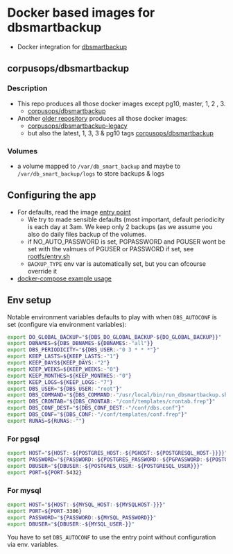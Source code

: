 # Docker based images for dbsmartbackup

- Docker integration for [dbsmartbackup](https://github.com/kiorky/db_smart_backup)

## corpusops/dbsmartbackup
### Description
- This repo produces all those docker images except pg10, master, 1, 2 , 3.
    - [corpusops/dbsmartbackup](https://hub.docker.com/r/corpusops/dbsmartbackup/)
- Another [older repository](https://github.com/corpusops/setups.dbsmartbackup) produces all those docker images:
    - [corpusops/dbsmartbackup-legacy](https://hub.docker.com/r/corpusops/dbsmartbackup-legacy/)
    - but also the latest, 1, 3, 3 & pg10 tags [corpusops/dbsmartbackup](https://hub.docker.com/r/corpusops/dbsmartbackup/)

### Volumes
- a volume mapped to ``/var/db_smart_backup`` and maybe to ``/var/db_smart_backup/logs`` to store backups & logs

## Configuring the app
- For defaults, read the image [entry point](./rootfs/bin/dbs-entry.sh)
    - We try to made sensible defaults (most important, default periodicity is
      each day at 3am. We keep only 2 backups (as we assume you also do
      daily files backup of the volumes.
    - if NO_AUTO_PASSWORD is set, PGPASSWORD and PGUSER wont be set with the valmues of PGUSER or PASSWORD if set, see [rootfs/entry.sh](./rootfs/entry.sh)
    - ``BACKUP_TYPE`` env var is automatically set, but you can ofcourse override it
- [docker-compose example usage](./docker-compose.sample.yml)

## Env setup

Notable environment variables defaults to play with when ``DBS_AUTOCONF`` is set (configure via environment variables):

```sh
export DO_GLOBAL_BACKUP="${DBS_DO_GLOBAL_BACKUP-${DO_GLOBAL_BACKUP}}"
export DBNAMES=${DBS_DBNAMES-${DBNAMES:-"all"}}
export DBS_PERIODICITY="${DBS_USER:-"0 3 * * *"}"
export KEEP_LASTS=${KEEP_LASTS:-"1"}
export KEEP_DAYS${KEEP_DAYS:-"2"}
export KEEP_WEEKS=${KEEP_WEEKS:-"0"}
export KEEP_MONTHES=${KEEP_MONTHES:-"0"}
export KEEP_LOGS=${KEEP_LOGS:-"7"}
export DBS_USER="${DBS_USER:-"root"}"
export DBS_COMMAND="${DBS_COMMAND:-"/usr/local/bin/run_dbsmartbackup.sh --quiet --no-colors"}"
export DBS_CRONTAB="${DBS_CRONTAB:-"/conf/templates/crontab.frep"}"
export DBS_CONF_DEST="${DBS_CONF_DEST:-"/conf/dbs.conf"}"
export DBS_CONF="${DBS_CONF:-"/conf/templates/conf.frep"}"
export RUNAS=${RUNAS:-""}
```

### For pgsql
```sh
export HOST="${HOST:-${POSTGRES_HOST:-${PGHOST:-${POSTGRESQL_HOST-}}}}"
export PASSWORD="${PASSWORD:-${POSTGRES_PASSWORD:-${PGPASSWORD:-${POSTGRESQL_PASSWORD-}}}}"
export DBUSER="${DBUSER:-${POSTGRES_USER:-${POSTGRESQL_USER}}}"
export PORT=${PORT-5432}
```

### For mysql
```sh
export HOST="${HOST:-${MYSQL_HOST:-${MYSQLHOST-}}}"
export PORT=${PORT-3306}
export PASSWORD="${PASSWORD:-${MYSQL_PASSWORD}}"
export DBUSER="${DBUSER:-${MYSQL_USER-}}"
```

You have to set ``DBS_AUTOCONF`` to use the entry point without configuration via env. variables.
